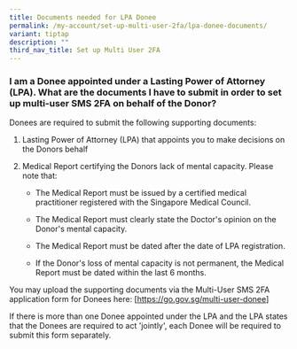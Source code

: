 ```yaml
---
title: Documents needed for LPA Donee
permalink: /my-account/set-up-multi-user-2fa/lpa-donee-documents/
variant: tiptap
description: ""
third_nav_title: Set up Multi User 2FA
---
```

<h3>I am a Donee appointed under a Lasting Power of Attorney (LPA). What are the documents I have to submit in order to set up multi-user SMS 2FA on behalf of the Donor?</h3>
<p>Donees are required to submit the following supporting documents:</p>
<ol data-tight="true" class="tight">
<li>
<p>Lasting Power of Attorney (LPA) that appoints you to make decisions on
the Donors behalf&nbsp;</p>
</li>
<li>
<p>Medical Report certifying the Donors lack of mental capacity. Please note
that:</p>
<ul data-tight="true" class="tight">
<li>
<p>The Medical Report must be issued by a certified medical practitioner
registered with the Singapore Medical Council.&nbsp;&nbsp;</p>
</li>
<li>
<p>The Medical Report must clearly state the Doctor's opinion on the Donor's
mental capacity.&nbsp;&nbsp;</p>
</li>
<li>
<p>The Medical Report must be dated after the date of LPA registration.&nbsp;</p>
</li>
<li>
<p>If the Donor's loss of mental capacity is not permanent, the Medical Report
must be dated within the last 6 months.</p>
</li>
</ul>
</li>
</ol>
<p>You may upload the supporting documents via the Multi-User SMS 2FA application
form for Donees here: [<a href="https://go.gov.sg/multi-user-donee" rel="noopener noreferrer nofollow" target="_blank"><u>https://go.gov.sg/multi-user-donee</u></a>]</p>
<p>If there is more than one Donee appointed under the LPA and the LPA states
that the Donees are required to act 'jointly', each Donee will be required
to submit this form separately.</p>
<p></p>